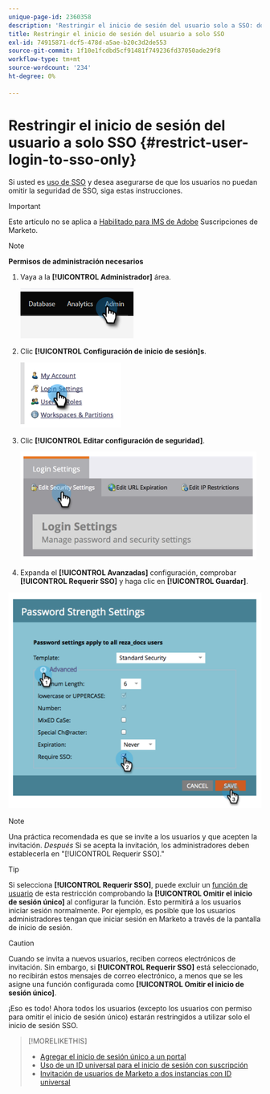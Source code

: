 ```yaml
---
unique-page-id: 2360358
description: 'Restringir el inicio de sesión del usuario solo a SSO: documentos de Marketo, documentación del producto'
title: Restringir el inicio de sesión del usuario a solo SSO
exl-id: 74915871-dcf5-478d-a5ae-b20c3d2de553
source-git-commit: 1f10e1fcdbd5cf91481f749236fd37050ade29f8
workflow-type: tm+mt
source-wordcount: '234'
ht-degree: 0%

---
```


# Restringir el inicio de sesión del usuario a solo SSO {#restrict-user-login-to-sso-only}

Si usted es [uso de SSO](/help/marketo/product-docs/administration/additional-integrations/add-single-sign-on-to-a-portal.md) y desea asegurarse de que los usuarios no puedan omitir la seguridad de SSO, siga estas instrucciones.

>[!IMPORTANT]
>
>Este artículo no se aplica a [Habilitado para IMS de Adobe](/help/marketo/product-docs/administration/marketo-with-adobe-identity/adobe-identity-management-overview.md) Suscripciones de Marketo.

>[!NOTE]
>
>**Permisos de administración necesarios**

1. Vaya a la **[!UICONTROL Administrador]** área.

   ![](assets/restrict-user-login-to-sso-only-1.png)

1. Clic **[!UICONTROL Configuración de inicio de sesión]s**.

   ![](assets/restrict-user-login-to-sso-only-2.png)

1. Clic **[!UICONTROL Editar configuración de seguridad]**.

   ![](assets/restrict-user-login-to-sso-only-3.png)

1. Expanda el **[!UICONTROL Avanzadas]** configuración, comprobar **[!UICONTROL Requerir SSO]** y haga clic en **[!UICONTROL Guardar]**.

![](assets/restrict-user-login-to-sso-only-4.png)

>[!NOTE]
>
>Una práctica recomendada es que se invite a los usuarios y que acepten la invitación. _Después_ Si se acepta la invitación, los administradores deben establecerla en &quot;[!UICONTROL Requerir SSO].&quot;

>[!TIP]
>
>Si selecciona **[!UICONTROL Requerir SSO]**, puede excluir un [función de usuario](/help/marketo/product-docs/administration/users-and-roles/create-delete-edit-and-change-a-user-role.md) de esta restricción comprobando la **[!UICONTROL Omitir el inicio de sesión único]** al configurar la función. Esto permitirá a los usuarios iniciar sesión normalmente. Por ejemplo, es posible que los usuarios administradores tengan que iniciar sesión en Marketo a través de la pantalla de inicio de sesión.

>[!CAUTION]
>
>Cuando se invita a nuevos usuarios, reciben correos electrónicos de invitación. Sin embargo, si **[!UICONTROL Requerir SSO]** está seleccionado, no recibirán estos mensajes de correo electrónico, a menos que se les asigne una función configurada como **[!UICONTROL Omitir el inicio de sesión único]**.

¡Eso es todo! Ahora todos los usuarios (excepto los usuarios con permiso para omitir el inicio de sesión único) estarán restringidos a utilizar solo el inicio de sesión SSO.

>[!MORELIKETHIS]
>
>* [Agregar el inicio de sesión único a un portal](/help/marketo/product-docs/administration/additional-integrations/add-single-sign-on-to-a-portal.md)
>* [Uso de un ID universal para el inicio de sesión con suscripción](/help/marketo/product-docs/administration/settings/using-a-universal-id-for-subscription-login.md)
>* [Invitación de usuarios de Marketo a dos instancias con ID universal](https://nation.marketo.com/t5/Knowledgebase/Inviting-Marketo-Users-to-Two-Instances-with-Universal-ID-UID/ta-p/251122)

